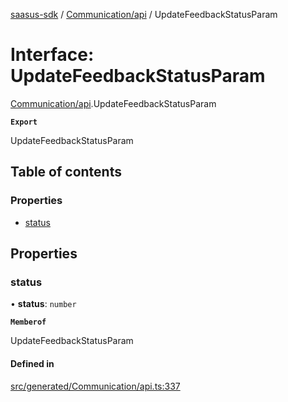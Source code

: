 [saasus-sdk](../README.md) / [Communication/api](../modules/Communication_api.md) / UpdateFeedbackStatusParam

# Interface: UpdateFeedbackStatusParam

[Communication/api](../modules/Communication_api.md).UpdateFeedbackStatusParam

**`Export`**

UpdateFeedbackStatusParam

## Table of contents

### Properties

- [status](Communication_api.UpdateFeedbackStatusParam.md#status)

## Properties

### status

• **status**: `number`

**`Memberof`**

UpdateFeedbackStatusParam

#### Defined in

[src/generated/Communication/api.ts:337](https://github.com/saasus-platform/saasus-sdk-javascript/blob/c6c266c/src/generated/Communication/api.ts#L337)
